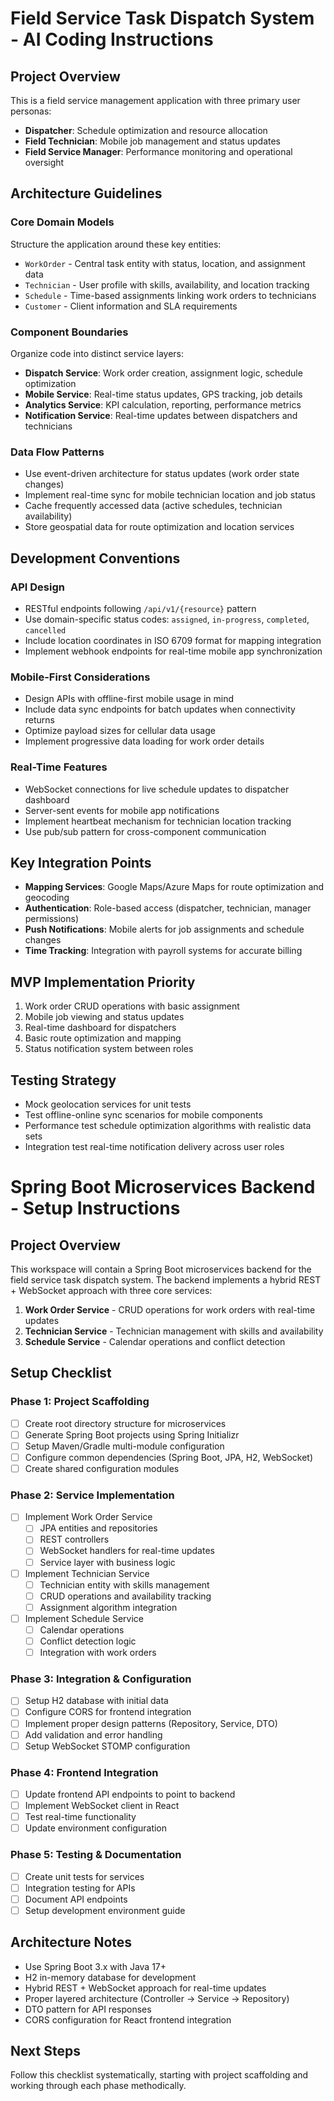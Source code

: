 # Field Service Task Dispatch System - AI Coding Instructions

## Project Overview
This is a field service management application with three primary user personas:
- **Dispatcher**: Schedule optimization and resource allocation
- **Field Technician**: Mobile job management and status updates  
- **Field Service Manager**: Performance monitoring and operational oversight

## Architecture Guidelines

### Core Domain Models
Structure the application around these key entities:
- `WorkOrder` - Central task entity with status, location, and assignment data
- `Technician` - User profile with skills, availability, and location tracking
- `Schedule` - Time-based assignments linking work orders to technicians
- `Customer` - Client information and SLA requirements

### Component Boundaries
Organize code into distinct service layers:
- **Dispatch Service**: Work order creation, assignment logic, schedule optimization
- **Mobile Service**: Real-time status updates, GPS tracking, job details
- **Analytics Service**: KPI calculation, reporting, performance metrics
- **Notification Service**: Real-time updates between dispatchers and technicians

### Data Flow Patterns
- Use event-driven architecture for status updates (work order state changes)
- Implement real-time sync for mobile technician location and job status
- Cache frequently accessed data (active schedules, technician availability)
- Store geospatial data for route optimization and location services

## Development Conventions

### API Design
- RESTful endpoints following `/api/v1/{resource}` pattern
- Use domain-specific status codes: `assigned`, `in-progress`, `completed`, `cancelled`
- Include location coordinates in ISO 6709 format for mapping integration
- Implement webhook endpoints for real-time mobile app synchronization

### Mobile-First Considerations
- Design APIs with offline-first mobile usage in mind
- Include data sync endpoints for batch updates when connectivity returns
- Optimize payload sizes for cellular data usage
- Implement progressive data loading for work order details

### Real-Time Features
- WebSocket connections for live schedule updates to dispatcher dashboard
- Server-sent events for mobile app notifications
- Implement heartbeat mechanism for technician location tracking
- Use pub/sub pattern for cross-component communication

## Key Integration Points
- **Mapping Services**: Google Maps/Azure Maps for route optimization and geocoding
- **Authentication**: Role-based access (dispatcher, technician, manager permissions)
- **Push Notifications**: Mobile alerts for job assignments and schedule changes
- **Time Tracking**: Integration with payroll systems for accurate billing

## MVP Implementation Priority
1. Work order CRUD operations with basic assignment
2. Mobile job viewing and status updates
3. Real-time dashboard for dispatchers
4. Basic route optimization and mapping
5. Status notification system between roles

## Testing Strategy
- Mock geolocation services for unit tests
- Test offline-online sync scenarios for mobile components
- Performance test schedule optimization algorithms with realistic data sets
- Integration test real-time notification delivery across user roles


# Spring Boot Microservices Backend - Setup Instructions

## Project Overview
This workspace will contain a Spring Boot microservices backend for the field service task dispatch system. The backend implements a hybrid REST + WebSocket approach with three core services:

1. **Work Order Service** - CRUD operations for work orders with real-time updates
2. **Technician Service** - Technician management with skills and availability
3. **Schedule Service** - Calendar operations and conflict detection

## Setup Checklist

### Phase 1: Project Scaffolding
- [ ] Create root directory structure for microservices
- [ ] Generate Spring Boot projects using Spring Initializr
- [ ] Setup Maven/Gradle multi-module configuration
- [ ] Configure common dependencies (Spring Boot, JPA, H2, WebSocket)
- [ ] Create shared configuration modules

### Phase 2: Service Implementation
- [ ] Implement Work Order Service
  - [ ] JPA entities and repositories
  - [ ] REST controllers
  - [ ] WebSocket handlers for real-time updates
  - [ ] Service layer with business logic
- [ ] Implement Technician Service
  - [ ] Technician entity with skills management
  - [ ] CRUD operations and availability tracking
  - [ ] Assignment algorithm integration
- [ ] Implement Schedule Service
  - [ ] Calendar operations
  - [ ] Conflict detection logic
  - [ ] Integration with work orders

### Phase 3: Integration & Configuration
- [ ] Setup H2 database with initial data
- [ ] Configure CORS for frontend integration
- [ ] Implement proper design patterns (Repository, Service, DTO)
- [ ] Add validation and error handling
- [ ] Setup WebSocket STOMP configuration

### Phase 4: Frontend Integration
- [ ] Update frontend API endpoints to point to backend
- [ ] Implement WebSocket client in React
- [ ] Test real-time functionality
- [ ] Update environment configuration

### Phase 5: Testing & Documentation
- [ ] Create unit tests for services
- [ ] Integration testing for APIs
- [ ] Document API endpoints
- [ ] Setup development environment guide

## Architecture Notes
- Use Spring Boot 3.x with Java 17+
- H2 in-memory database for development
- Hybrid REST + WebSocket approach for real-time updates
- Proper layered architecture (Controller -> Service -> Repository)
- DTO pattern for API responses
- CORS configuration for React frontend integration

## Next Steps
Follow this checklist systematically, starting with project scaffolding and working through each phase methodically.
